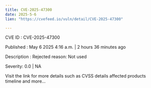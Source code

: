 ```yaml
---
title: CVE-2025-47300
date: 2025-5-6
lien: "https://cvefeed.io/vuln/detail/CVE-2025-47300"

---
```


CVE ID : CVE-2025-47300

Published :  May 6
2025
4:16 a.m. | 2 hours
36 minutes ago

Description : Rejected reason: Not used

Severity: 0.0 | NA

Visit the link for more details
such as CVSS details
affected products
timeline
and more...
